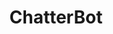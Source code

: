 ---
title: ChatterBot
emoji: 🤖
colorFrom: yellow
colorTo: blue
sdk: gradio
sdk_version: "3.10"
app_file: app.py
pinned: false
---